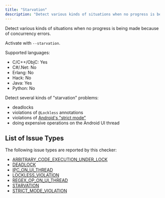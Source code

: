 ```yaml
---
title: "Starvation"
description: "Detect various kinds of situations when no progress is being made because of concurrency errors."
---
```


Detect various kinds of situations when no progress is being made because of concurrency errors.

Activate with `--starvation`.

Supported languages:
- C/C++/ObjC: Yes
- C#/.Net: No
- Erlang: No
- Hack: No
- Java: Yes
- Python: No

Detect several kinds of "starvation" problems:
- deadlocks
- violations of `@Lockless` annotations
- violations of [Android's "strict mode"](https://developer.android.com/reference/android/os/StrictMode)
- doing expensive operations on the Android UI thread


## List of Issue Types

The following issue types are reported by this checker:
- [ARBITRARY_CODE_EXECUTION_UNDER_LOCK](/docs/all-issue-types#arbitrary_code_execution_under_lock)
- [DEADLOCK](/docs/all-issue-types#deadlock)
- [IPC_ON_UI_THREAD](/docs/all-issue-types#ipc_on_ui_thread)
- [LOCKLESS_VIOLATION](/docs/all-issue-types#lockless_violation)
- [REGEX_OP_ON_UI_THREAD](/docs/all-issue-types#regex_op_on_ui_thread)
- [STARVATION](/docs/all-issue-types#starvation)
- [STRICT_MODE_VIOLATION](/docs/all-issue-types#strict_mode_violation)
